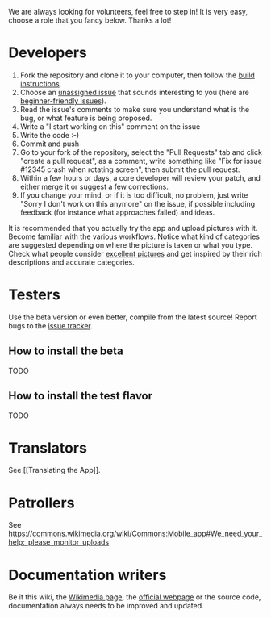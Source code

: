 We are always looking for volunteers, feel free to step in! It is very easy, choose a role that you fancy below. Thanks a lot!

# Developers

1.  Fork the repository and clone it to your computer, then follow the [build instructions](https://github.com/commons-app/apps-android-commons/wiki/Develop-with-Android-Studio-or-IntelliJ).
2. Choose an [unassigned issue](https://github.com/commons-app/apps-android-commons/issues?utf8=%E2%9C%93&q=is%3Aopen%20is%3Aissue%20no%3Aassignee%20-label%3Aassigned) that sounds interesting to you (here are [beginner-friendly issues](https://github.com/commons-app/apps-android-commons/issues?q=is%3Aopen+is%3Aissue+no%3Aassignee+-label%3Aassigned+label%3A%22beginner+friendly%22)).
3. Read the issue's comments to make sure you understand what is the bug, or what feature is being proposed.
4. Write a "I start working on this" comment on the issue
5. Write the code :-)
6. Commit and push
7. Go to your fork of the repository, select the "Pull Requests" tab and click "create a pull request", as a comment, write something like "Fix for issue #12345 crash when rotating screen", then submit the pull request.
8. Within a few hours or days, a core developer will review your patch, and either merge it or suggest a few corrections.
9. If you change your mind, or if it is too difficult, no problem, just write "Sorry I don't work on this anymore" on the issue, if possible including feedback (for instance what approaches failed) and ideas.

It is recommended that you actually try the app and upload pictures with it. Become familiar with the various workflows. Notice what kind of categories are suggested depending on where the picture is taken or what you type. Check what people consider [excellent pictures](https://commons.wikimedia.org/wiki/Commons:Featured_pictures) and get inspired by their rich descriptions and accurate categories.

# Testers

Use the beta version or even better, compile from the latest source! Report bugs to the [issue tracker](https://github.com/commons-app/apps-android-commons/issues/).

## How to install the beta
TODO

## How to install the test flavor
TODO

# Translators

See [[Translating the App]].

# Patrollers

See https://commons.wikimedia.org/wiki/Commons:Mobile_app#We_need_your_help:_please_monitor_uploads

# Documentation writers

Be it this wiki, the [Wikimedia page](https://commons.wikimedia.org/wiki/Commons:Mobile_app#We_need_your_help:_please_monitor_uploads), the [official webpage](http://commons-app.github.io) or the source code, documentation always needs to be improved and updated.